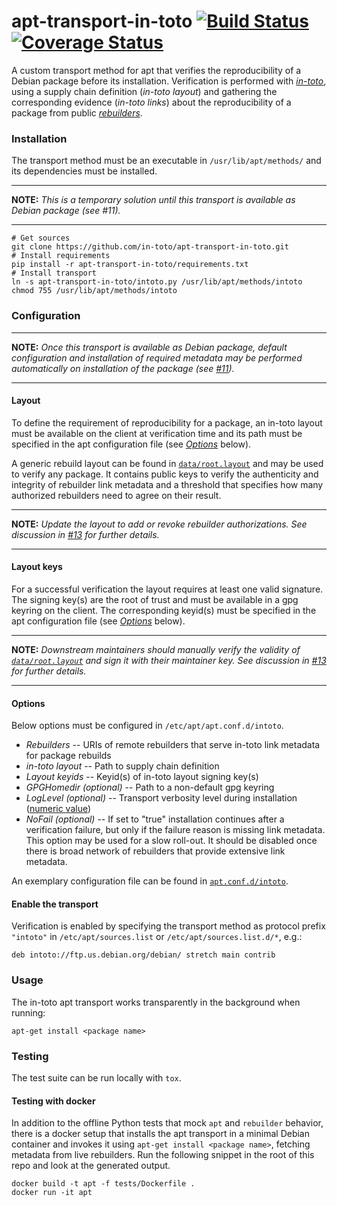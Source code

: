 # apt-transport-in-toto [![Build Status](https://travis-ci.com/in-toto/apt-transport-in-toto.svg?branch=develop)](https://travis-ci.com/in-toto/apt-transport-in-toto) [![Coverage Status](https://coveralls.io/repos/github/in-toto/apt-transport-in-toto/badge.svg?branch=develop)](https://coveralls.io/github/in-toto/apt-transport-in-toto?branch=develop)

A custom transport method for apt that verifies the reproducibility of a Debian
package before its installation. Verification is performed with
[*in-toto*](https://in-toto.io), using a supply chain definition (*in-toto layout*)
and gathering the corresponding evidence (*in-toto links*) about the reproducibility of a package
from public [*rebuilders*](https://salsa.debian.org/reproducible-builds/debian-rebuilder-setup).


### Installation
The transport method must be an executable in `/usr/lib/apt/methods/` and its
dependencies must be installed.

---
**NOTE:** *This is a temporary solution until this transport is available as
Debian package (see #11).*

---

```shell
# Get sources
git clone https://github.com/in-toto/apt-transport-in-toto.git
# Install requirements
pip install -r apt-transport-in-toto/requirements.txt
# Install transport
ln -s apt-transport-in-toto/intoto.py /usr/lib/apt/methods/intoto
chmod 755 /usr/lib/apt/methods/intoto
```


### Configuration
---
**NOTE:** *Once this transport is available as Debian package, default
configuration and installation of required metadata may be performed
automatically on installation of the package
(see [#11](https://github.com/in-toto/apt-transport-in-toto/issues/11)).*

---

#### Layout
To define the requirement of reproducibility for a package, an in-toto layout
must be available on the client at verification time and its path must be
specified in the apt configuration file (see
[*Options*](https://github.com/in-toto/apt-transport-in-toto#options) below).

A generic rebuild layout can be found in [`data/root.layout`](data/root.layout)
and may be used to verify any package. It contains public keys to verify the
authenticity and integrity of rebuilder link metadata and a threshold that
specifies how many authorized rebuilders need to agree on their result.

---
**NOTE:** *Update the layout to add or revoke rebuilder authorizations.
See discussion in [#13](https://github.com/in-toto/apt-transport-in-toto/issues/13)
for further details.*

---

#### Layout keys
For a successful verification the layout requires at least one valid signature.
The signing key(s) are the root of trust and must be available in a gpg keyring
on the client. The corresponding keyid(s) must be specified in the apt
configuration file (see
[*Options*](https://github.com/in-toto/apt-transport-in-toto#options) below).

---
**NOTE:** *Downstream maintainers should manually verify the validity of
[`data/root.layout`](data/root.layout) and sign it with their maintainer key.
See discussion in [#13](https://github.com/in-toto/apt-transport-in-toto/issues/13)
for further details.*

---

#### Options
Below options must be configured in `/etc/apt/apt.conf.d/intoto`.

- *Rebuilders* -- URIs of remote rebuilders that serve in-toto link metadata
  for package rebuilds
- *in-toto layout* -- Path to supply chain definition
- *Layout keyids* -- Keyid(s) of in-toto layout signing key(s)
- *GPGHomedir (optional)* -- Path to a non-default gpg keyring
- *LogLevel (optional)* -- Transport verbosity level during installation
  ([numeric value](https://docs.python.org/3/library/logging.html#logging-levels))
- *NoFail (optional)* -- If set to "true" installation continues after a
  verification failure, but only if the failure reason is missing link
  metadata. This option may be used for a slow roll-out. It should be disabled
  once there is broad network of rebuilders that provide extensive link
  metadata.

An exemplary configuration file can be found in
[`apt.conf.d/intoto`](apt.conf.d/intoto).

#### Enable the transport
Verification is enabled by specifying the transport method as protocol prefix
`"intoto"` in `/etc/apt/sources.list` or `/etc/apt/sources.list.d/*`, e.g.:
```
deb intoto://ftp.us.debian.org/debian/ stretch main contrib
```

### Usage
The in-toto apt transport works transparently in the background when running:

```
apt-get install <package name>
```

### Testing
The test suite can be run locally with `tox`.

#### Testing with docker
In addition to the offline Python tests that mock `apt` and `rebuilder`
behavior, there is a docker setup that installs the apt transport in a minimal
Debian container and invokes it using `apt-get install <package name>`,
fetching metadata from live rebuilders. Run the following snippet in the root
of this repo and look at the generated output.

```shell
docker build -t apt -f tests/Dockerfile .
docker run -it apt
```